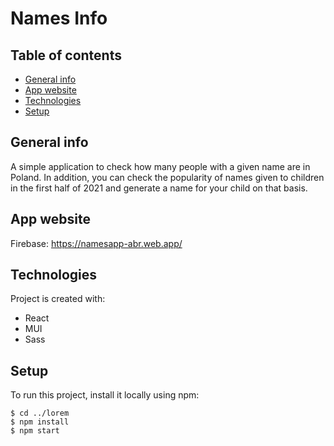 # Names Info


## Table of contents
* [General info](#general-info)
* [App website](#App-website)
* [Technologies](#technologies)
* [Setup](#setup)

## General info
A simple application to check how many people with a given name are in Poland.
In addition, you can check the popularity of names given to children in the first half of 2021
and generate a name for your child on that basis.

## App website
Firebase:
https://namesapp-abr.web.app/

## Technologies
Project is created with:
* React
* MUI
* Sass

## Setup
To run this project, install it locally using npm:

```
$ cd ../lorem
$ npm install
$ npm start
```